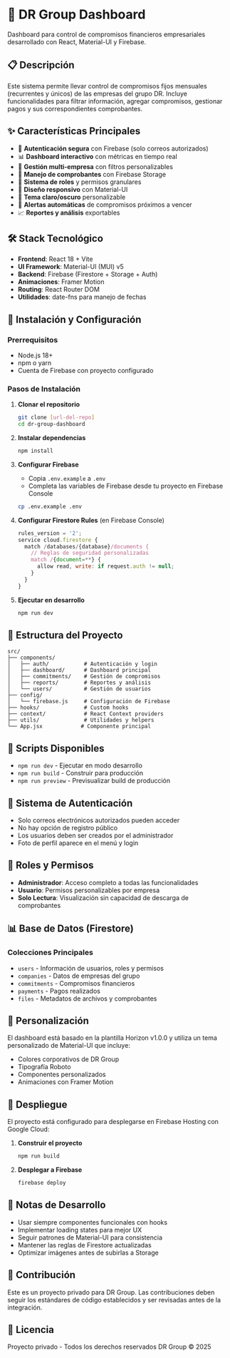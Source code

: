 # 🎯 DR Group Dashboard

Dashboard para control de compromisos financieros empresariales desarrollado con React, Material-UI y Firebase.

## 📋 Descripción

Este sistema permite llevar control de compromisos fijos mensuales (recurrentes y únicos) de las empresas del grupo DR. Incluye funcionalidades para filtrar información, agregar compromisos, gestionar pagos y sus correspondientes comprobantes.

## ✨ Características Principales

- 🔐 **Autenticación segura** con Firebase (solo correos autorizados)
- 📊 **Dashboard interactivo** con métricas en tiempo real
- 💼 **Gestión multi-empresa** con filtros personalizables
- 📁 **Manejo de comprobantes** con Firebase Storage
- 👥 **Sistema de roles** y permisos granulares
- 📱 **Diseño responsivo** con Material-UI
- 🌙 **Tema claro/oscuro** personalizable
- 🔔 **Alertas automáticas** de compromisos próximos a vencer
- 📈 **Reportes y análisis** exportables

## 🛠️ Stack Tecnológico

- **Frontend**: React 18 + Vite
- **UI Framework**: Material-UI (MUI) v5
- **Backend**: Firebase (Firestore + Storage + Auth)
- **Animaciones**: Framer Motion
- **Routing**: React Router DOM
- **Utilidades**: date-fns para manejo de fechas

## 🚀 Instalación y Configuración

### Prerrequisitos

- Node.js 18+ 
- npm o yarn
- Cuenta de Firebase con proyecto configurado

### Pasos de Instalación

1. **Clonar el repositorio**
   ```bash
   git clone [url-del-repo]
   cd dr-group-dashboard
   ```

2. **Instalar dependencias**
   ```bash
   npm install
   ```

3. **Configurar Firebase**
   - Copia `.env.example` a `.env`
   - Completa las variables de Firebase desde tu proyecto en Firebase Console
   ```bash
   cp .env.example .env
   ```

4. **Configurar Firestore Rules** (en Firebase Console)
   ```javascript
   rules_version = '2';
   service cloud.firestore {
     match /databases/{database}/documents {
       // Reglas de seguridad personalizadas
       match /{document=**} {
         allow read, write: if request.auth != null;
       }
     }
   }
   ```

5. **Ejecutar en desarrollo**
   ```bash
   npm run dev
   ```

## 📂 Estructura del Proyecto

```
src/
├── components/
│   ├── auth/           # Autenticación y login
│   ├── dashboard/      # Dashboard principal
│   ├── commitments/    # Gestión de compromisos
│   ├── reports/        # Reportes y análisis
│   └── users/          # Gestión de usuarios
├── config/
│   └── firebase.js     # Configuración de Firebase
├── hooks/              # Custom hooks
├── context/            # React Context providers
├── utils/              # Utilidades y helpers
└── App.jsx            # Componente principal
```

## 🔧 Scripts Disponibles

- `npm run dev` - Ejecutar en modo desarrollo
- `npm run build` - Construir para producción
- `npm run preview` - Previsualizar build de producción

## 🔐 Sistema de Autenticación

- Solo correos electrónicos autorizados pueden acceder
- No hay opción de registro público
- Los usuarios deben ser creados por el administrador
- Foto de perfil aparece en el menú y login

## 👥 Roles y Permisos

- **Administrador**: Acceso completo a todas las funcionalidades
- **Usuario**: Permisos personalizables por empresa
- **Solo Lectura**: Visualización sin capacidad de descarga de comprobantes

## 📊 Base de Datos (Firestore)

### Colecciones Principales

- `users` - Información de usuarios, roles y permisos
- `companies` - Datos de empresas del grupo
- `commitments` - Compromisos financieros
- `payments` - Pagos realizados
- `files` - Metadatos de archivos y comprobantes

## 🎨 Personalización

El dashboard está basado en la plantilla Horizon v1.0.0 y utiliza un tema personalizado de Material-UI que incluye:

- Colores corporativos de DR Group
- Tipografía Roboto
- Componentes personalizados
- Animaciones con Framer Motion

## 🚀 Despliegue

El proyecto está configurado para desplegarse en Firebase Hosting con Google Cloud:

1. **Construir el proyecto**
   ```bash
   npm run build
   ```

2. **Desplegar a Firebase**
   ```bash
   firebase deploy
   ```

## 📝 Notas de Desarrollo

- Usar siempre componentes funcionales con hooks
- Implementar loading states para mejor UX
- Seguir patrones de Material-UI para consistencia
- Mantener las reglas de Firestore actualizadas
- Optimizar imágenes antes de subirlas a Storage

## 🤝 Contribución

Este es un proyecto privado para DR Group. Las contribuciones deben seguir los estándares de código establecidos y ser revisadas antes de la integración.

## 📄 Licencia

Proyecto privado - Todos los derechos reservados DR Group © 2025
